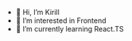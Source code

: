 - 👋 Hi, I’m Kirill
- 👀 I’m interested in Frontend
- 🌱 I’m currently learning React.TS
<!---
kirillche741/kirillche741 is a ✨ special ✨ repository because its `README.md` (this file) appears on your GitHub profile.
You can click the Preview link to take a look at your changes.
--->
